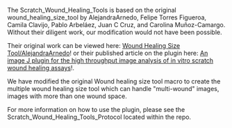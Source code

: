 The Scratch_Wound_Healing_Tools is based on the original wound_healing_size_tool by AlejandraArnedo, Felipe Torres Figueroa, Camila Clavijo, Pablo Arbeláez, Juan C Cruz, and Carolina Muñoz-Camargo. Without their diligent work, our modification would not have been possible.

Their original work can be viewed here: [Wound Healing Size Tool/AlejandraArnedo](https://github.com/AlejandraArnedo/Wound-healing-size-tool/wiki)! or their published article on the plugin here: [An image J plugin for the high throughput image analysis of in vitro scratch wound healing assays](https://pmc.ncbi.nlm.nih.gov/articles/PMC7386569/)!.

We have modified the original Wound healing size tool macro to create the multiple wound healing size tool which can handle "multi-wound" images, images with more than one wound space.

For more information on how to use the plugin, please see the Scratch_Wound_Healing_Tools_Protocol located within the repo.
